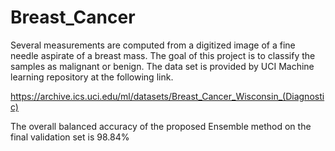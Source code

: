 # Breast_Cancer
Several measurements are computed from a digitized image of a fine needle aspirate of a breast mass.
The goal of this project is to classify the samples as malignant or benign.
The data set is provided by UCI Machine learning repository at the following link.

https://archive.ics.uci.edu/ml/datasets/Breast_Cancer_Wisconsin_(Diagnostic)

The overall balanced accuracy of the proposed Ensemble method on the final validation set is 98.84%
